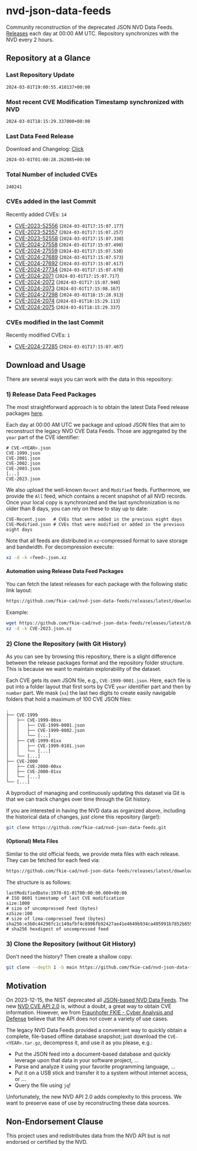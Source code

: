 # nvd-json-data-feeds

Community reconstruction of the deprecated JSON NVD Data Feeds. 
[Releases](https://github.com/fkie-cad/nvd-json-data-feeds/releases/latest) each day at 00:00 AM UTC.
Repository synchronizes with the NVD every 2 hours.

## Repository at a Glance

### Last Repository Update

```plain
2024-03-01T19:00:55.410137+00:00
```

### Most recent CVE Modification Timestamp synchronized with NVD

```plain
2024-03-01T18:15:29.337000+00:00
```

### Last Data Feed Release

Download and Changelog: [Click](https://github.com/fkie-cad/nvd-json-data-feeds/releases/latest)

```plain
2024-03-01T01:00:28.262085+00:00
```

### Total Number of included CVEs

```plain
240241
```

### CVEs added in the last Commit

Recently added CVEs: `14`

* [CVE-2023-52556](CVE-2023/CVE-2023-525xx/CVE-2023-52556.json) (`2024-03-01T17:15:07.177`)
* [CVE-2023-52557](CVE-2023/CVE-2023-525xx/CVE-2023-52557.json) (`2024-03-01T17:15:07.257`)
* [CVE-2023-52558](CVE-2023/CVE-2023-525xx/CVE-2023-52558.json) (`2024-03-01T17:15:07.330`)
* [CVE-2024-27558](CVE-2024/CVE-2024-275xx/CVE-2024-27558.json) (`2024-03-01T17:15:07.490`)
* [CVE-2024-27559](CVE-2024/CVE-2024-275xx/CVE-2024-27559.json) (`2024-03-01T17:15:07.530`)
* [CVE-2024-27689](CVE-2024/CVE-2024-276xx/CVE-2024-27689.json) (`2024-03-01T17:15:07.573`)
* [CVE-2024-27692](CVE-2024/CVE-2024-276xx/CVE-2024-27692.json) (`2024-03-01T17:15:07.617`)
* [CVE-2024-27734](CVE-2024/CVE-2024-277xx/CVE-2024-27734.json) (`2024-03-01T17:15:07.670`)
* [CVE-2024-2071](CVE-2024/CVE-2024-20xx/CVE-2024-2071.json) (`2024-03-01T17:15:07.717`)
* [CVE-2024-2072](CVE-2024/CVE-2024-20xx/CVE-2024-2072.json) (`2024-03-01T17:15:07.940`)
* [CVE-2024-2073](CVE-2024/CVE-2024-20xx/CVE-2024-2073.json) (`2024-03-01T17:15:08.167`)
* [CVE-2024-27298](CVE-2024/CVE-2024-272xx/CVE-2024-27298.json) (`2024-03-01T18:15:28.913`)
* [CVE-2024-2074](CVE-2024/CVE-2024-20xx/CVE-2024-2074.json) (`2024-03-01T18:15:29.113`)
* [CVE-2024-2075](CVE-2024/CVE-2024-20xx/CVE-2024-2075.json) (`2024-03-01T18:15:29.337`)


### CVEs modified in the last Commit

Recently modified CVEs: `1`

* [CVE-2024-27285](CVE-2024/CVE-2024-272xx/CVE-2024-27285.json) (`2024-03-01T17:15:07.407`)


## Download and Usage

There are several ways you can work with the data in this repository:

### 1) Release Data Feed Packages

The most straightforward approach is to obtain the latest Data Feed release packages [here](https://github.com/fkie-cad/nvd-json-data-feeds/releases/latest).

Each day at 00:00 AM UTC we package and upload JSON files that aim to reconstruct the legacy NVD CVE Data Feeds.
Those are aggregated by the `year` part of the CVE identifier:

```
# CVE-<YEAR>.json
CVE-1999.json
CVE-2001.json
CVE-2002.json
CVE-2003.json
[...]
CVE-2023.json
```

We also upload the well-known `Recent` and `Modified` feeds.
Furthermore, we provide the `All` feed, which contains a recent snapshot of all NVD records.
Once your local copy is synchronized and the last synchronization is no older than 8 days, you can rely on these to stay up to date:

```plain
CVE-Recent.json   # CVEs that were added in the previous eight days
CVE-Modified.json # CVEs that were modified or added in the previous eight days
```

Note that all feeds are distributed in `xz`-compressed format to save storage and bandwidth.
For decompression execute:

```sh
xz -d -k <feed>.json.xz
```


#### Automation using Release Data Feed Packages

You can fetch the latest releases for each package with the following static link layout:

```sh
https://github.com/fkie-cad/nvd-json-data-feeds/releases/latest/download/CVE-<YEAR>.json.xz
```

Example:

```sh
wget https://github.com/fkie-cad/nvd-json-data-feeds/releases/latest/download/CVE-2023.json.xz
xz -d -k CVE-2023.json.xz
```



### 2) Clone the Repository (with Git History)

As you can see by browsing this repository, there is a slight difference between the release packages format and the repository folder structure.
This is because we want to maintain explorability of the dataset.

Each CVE gets its own JSON file, e.g., `CVE-1999-0001.json`.
Here, each file is put into a folder layout that first sorts by CVE `year` identifier part and then by `number` part.
We mask (`xx`) the last two digits to create easily navigable folders that hold a maximum of 100 CVE JSON files:

```plain
.
├── CVE-1999
│   ├── CVE-1999-00xx
│   │   ├── CVE-1999-0001.json
│   │   ├── CVE-1999-0002.json
│   │   └── [...]
│   ├── CVE-1999-01xx
│   │   ├── CVE-1999-0101.json
│   │   └── [...]
│   └── [...]
├── CVE-2000
│   ├── CVE-2000-00xx
│   ├── CVE-2000-01xx
│   └── [...]
└── [...]
```

A byproduct of managing and continuously updating this dataset via Git is that we can track changes over time through the Git history.

If you are interested in having the NVD data as organized above, including the historical data of changes, just clone this repository (large!):

```sh
git clone https://github.com/fkie-cad/nvd-json-data-feeds.git
```

#### (Optional) Meta Files

Similar to the old official feeds, we provide meta files with each release. They can be fetched for each feed via:

```sh
https://github.com/fkie-cad/nvd-json-data-feeds/releases/latest/download/CVE-<YEAR>.meta
```

The structure is as follows:

```plain
lastModifiedDate:1970-01-01T00:00:00.000+00:00                          # ISO 8601 timestamp of last CVE modification
size:1000                                                               # size of uncompressed feed (bytes)
xzSize:100                                                              # size of lzma-compressed feed (bytes)
sha256:e3b0c44298fc1c149afbf4c8996fb92427ae41e4649b934ca495991b7852b855 # sha256 hexdigest of uncompressed feed
```


### 3) Clone the Repository (without Git History)

Don't need the history? Then create a shallow copy:

```sh
git clone --depth 1 -b main https://github.com/fkie-cad/nvd-json-data-feeds.git
```

## Motivation

On 2023-12-15, the NIST deprecated all [JSON-based NVD Data Feeds](https://nvd.nist.gov/vuln/data-feeds#divRetirementBanner-1).
The new [NVD CVE API 2.0](https://nvd.nist.gov/developers/vulnerabilities) is, without a doubt, a great way to obtain CVE information.
However, we from [Fraunhofer FKIE - Cyber Analysis and Defense](https://www.fkie.fraunhofer.de/en/departments/cad.html) believe that the API does not cover a variety of use cases.

The legacy NVD Data Feeds provided a convenient way to quickly obtain a complete, file-based offline database snapshot; just download the `CVE-<YEAR>.tar.gz`, decompress it, and use it as you please, e.g.:

* Put the JSON feed into a document-based database and quickly leverage upon that data in your software project, ...
* Parse and analyze it using your favorite programming language, ...
* Put it on a USB stick and transfer it to a system without internet access, or ...
* Query the file using `jq`!

Unfortunately, the new NVD API 2.0 adds complexity to this process.
We want to preserve ease of use by reconstructing these data sources.

## Non-Endorsement Clause

This project uses and redistributes data from the NVD API but is not endorsed or certified by the NVD.